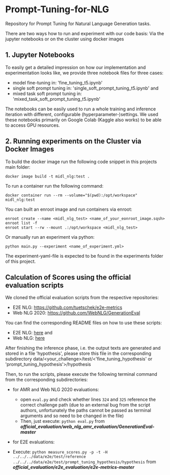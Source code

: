 # Prompt-Tuning-for-NLG
Repository for Prompt Tuning for Natural Language Generation tasks.

There are two ways how to run and experiment with our code basis: Via the jupyter notebooks or on the cluster using docker images

## 1. Jupyter Notebooks
To easily get a detailed impression on how our implementation and experimentation looks like, we provide three notebook files for three cases: 
- model fine-tuning in: 'fine_tuning_t5.ipynb'
- single soft prompt tuning in: 'single_soft_prompt_tuning_t5.ipynb' and
- mixed task soft prompt tuning in: 'mixed_task_soft_prompt_tuning_t5.ipynb'

The notebooks can be easily used to run a whole training and inference iteration with different, configurable (hyperparameter-)settings.
We used these notebooks primarily on Google Colab (Kaggle also works) to be able to access GPU resources. 

## 2. Running experiments on the Cluster via Docker Images

To build the docker image run the following code snippet in this projects main folder:
```
docker image build -t midl_nlg:test .
```

To run a container run the following command:
```
docker container run --rm --volume="$(pwd):/opt/workspace" midl_nlg:test
```

You can built an enroot image and run containers via enroot:
```
enroot create --name <midl_nlg_test> <name_of_your_eonroot_image.sqsh>
enroot list -f
enroot start --rw --mount .:/opt/workspace <midl_nlg_test>
```

Or manually run an experiment via python:
```
python main.py --experiment <name_of_experiment.yml>
```
The experiment-yaml-file is expected to be found in the experiments folder of this project.

## Calculation of Scores using the official evaluation scripts
We cloned the official evaluation scripts from the respective repositories:
- E2E NLG: https://github.com/tuetschek/e2e-metrics
- Web NLG 2020: https://github.com/WebNLG/GenerationEval

You can find the corresponding README files on how to use these scripts:
- E2E NLG: [here](official_evaluation/e2e_evaluation/README.md) and 
- Web NLG: [here](official_evaluation/web_nlg_amr_evaluation/README.md)

After finishing the inference phase, i.e. the output texts are generated and stored in a file 'hypothesis', please store this
file in the corresponding subdirectory data/<your_challenge>/test/<'fine_tuning_hypothesis' or 'prompt_tuning_hypothesis'>/hypothesis

Then, to run the scripts, please execute the following terminal command from the corresponding subdirectories:
- for AMR and Web NLG 2020 evaluations:
  - open `eval.py` and check whether lines `324` and `325` reference the correct challenge path (due to an external bug from the script authors, unfortunately the paths cannot be passed as terminal arguments and so need to be changed in the file)
  - Then, just execute: `python eval.py` from ***official_evaluation/web_nlg_amr_evaluation/GenerationEval-master***
    
- for E2E evaluations:
 - Execute: `python measure_scores.py -p -t -H ../../../data/e2e/test/reference ../../../data/e2e/test/prompt_tuning_hypothesis/hypothesis` from ***official_evaluation/e2e_evaluation/e2e-metrics-master***